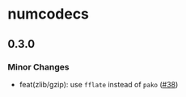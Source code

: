 # numcodecs

## 0.3.0

### Minor Changes

- feat(zlib/gzip): use `fflate` instead of `pako` ([#38](https://github.com/manzt/numcodecs.js/pull/38))
